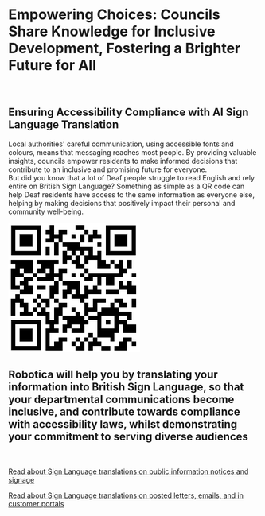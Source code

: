 
# Empowering Choices: Councils Share Knowledge for Inclusive Development, Fostering a Brighter Future for All

![]()

## Ensuring Accessibility Compliance with AI Sign Language Translation

Local authorities' careful communication, using accessible fonts and colours, means that messaging reaches most people.  By providing valuable insights, councils empower residents to make informed decisions that contribute to an inclusive and promising future for everyone.  
But did you know that a lot of Deaf people struggle to read English and rely entire on British Sign Language?
Something as simple as a QR code can help Deaf residents have access to the same information as everyone else, helping by making decisions that positively impact their personal and community well-being.

![QR Code](/posts/images/qr-contact.png)

## Robotica will help you by translating your information into British Sign Language, so that your departmental communications become inclusive, and contribute towards compliance with accessibility laws, whilst demonstrating your commitment to serving diverse audiences

<br/>

[Read about Sign Language translations on public information notices and signage](/solutions/gazette)

[Read about Sign Language translations on posted letters, emails, and in customer portals](/solutions/correspondent)
